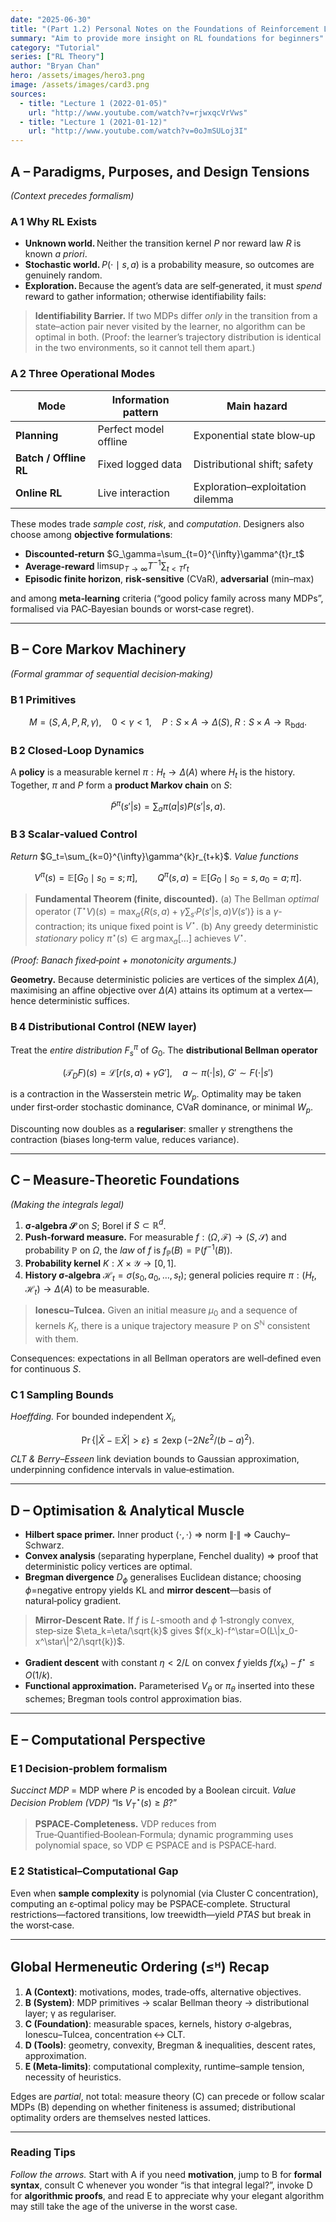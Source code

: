 ```yaml
---
date: "2025-06-30"
title: "(Part 1.2) Personal Notes on the Foundations of Reinforcement Learning"
summary: "Aim to provide more insight on RL foundations for beginners"
category: "Tutorial"
series: ["RL Theory"]
author: "Bryan Chan"
hero: /assets/images/hero3.png
image: /assets/images/card3.png
sources:
  - title: "Lecture 1 (2022-01-05)"
    url: "http://www.youtube.com/watch?v=rjwxqcVrVws"
  - title: "Lecture 1 (2021-01-12)"
    url: "http://www.youtube.com/watch?v=0oJmSULoj3I"
---
```



## A – Paradigms, Purposes, and Design Tensions

*(Context precedes formalism)*

### A 1 Why RL Exists

* **Unknown world.** Neither the transition kernel $P$ nor reward law $R$ is known *a priori*.
* **Stochastic world.** $P(\cdot\mid s,a)$ is a probability measure, so outcomes are genuinely random.
* **Exploration.** Because the agent’s data are self‑generated, it must *spend* reward to gather information; otherwise identifiability fails:

> **Identifiability Barrier.**
> If two MDPs differ *only* in the transition from a state–action pair never visited by the learner, no algorithm can be optimal in both. (Proof: the learner’s trajectory distribution is identical in the two environments, so it cannot tell them apart.)

### A 2 Three Operational Modes

| Mode                   | Information pattern   | Main hazard                      |
| ---------------------- | --------------------- | -------------------------------- |
| **Planning**           | Perfect model offline | Exponential state blow‑up        |
| **Batch / Offline RL** | Fixed logged data     | Distributional shift; safety     |
| **Online RL**          | Live interaction      | Exploration–exploitation dilemma |

These modes trade *sample cost*, *risk*, and *computation*.
Designers also choose among **objective formulations**:

* **Discounted‑return** $G_\gamma=\sum_{t=0}^{\infty}\gamma^{t}r_t$
* **Average‑reward** $\limsup_{T\to\infty}T^{-1}\sum_{t<T}r_t$
* **Episodic finite horizon**, **risk‑sensitive** (CVaR), **adversarial** (min–max)

and among **meta‑learning** criteria (“good policy family across many MDPs”, formalised via PAC‑Bayesian bounds or worst‑case regret).

---

## B – Core Markov Machinery

*(Formal grammar of sequential decision‑making)*

### B 1 Primitives

$$
M=(S,A,P,R,\gamma),\quad
0<\gamma<1,\quad
P:S\times A\to\Delta(S),\;
R:S\times A\to\mathbb R_{\text{bdd}}.
$$

### B 2 Closed‑Loop Dynamics

A **policy** is a measurable kernel $\pi:H_t\to\Delta(A)$ where $H_t$ is the history.
Together, $\pi$ and $P$ form a **product Markov chain** on $S$:

$$
\tilde P^{\pi}(s'|s)=\sum_{a}\pi(a|s)P(s'|s,a).
$$

### B 3 Scalar‑valued Control

*Return* $G_t=\sum_{k=0}^{\infty}\gamma^{k}r_{t+k}$.
*Value functions*

$$
V^{\pi}(s)=\mathbb E[G_0\mid s_0=s;\pi],\qquad
Q^{\pi}(s,a)=\mathbb E[G_0\mid s_0=s,a_0=a;\pi].
$$

> **Fundamental Theorem (finite, discounted).**
> (a) The Bellman *optimal* operator
> $(T^\star V)(s)=\max_{a}\{R(s,a)+\gamma\sum_{s'}P(s'|s,a)V(s')\}$
> is a $\gamma$-contraction; its unique fixed point is $V^\star$.
> (b) Any greedy deterministic *stationary* policy $\pi^\star(s)\in\arg\max_a[\dots]$ achieves $V^\star$.

*(Proof: Banach fixed‑point + monotonicity arguments.)*

**Geometry.** Because deterministic policies are vertices of the simplex $\Delta(A)$, maximising an affine objective over $\Delta(A)$ attains its optimum at a vertex—hence deterministic suffices.

### B 4 Distributional Control (NEW layer)

Treat the *entire distribution* $F^{\pi}_s$ of $G_0$.
The **distributional Bellman operator**

$$
(\mathcal T_D F)(s)=\mathcal L\bigl[r(s,a)+\gamma G'\bigr],\quad
a\sim\pi(\cdot|s),\;G'\sim F(\cdot|s') 
$$

is a contraction in the Wasserstein metric $W_p$.
Optimality may be taken under first‑order stochastic dominance, CVaR dominance, or minimal $W_p$.

Discounting now doubles as a **regulariser**: smaller $\gamma$ strengthens the contraction (biases long‑term value, reduces variance).

---

## C – Measure‑Theoretic Foundations

*(Making the integrals legal)*

1. **σ‑algebra $\mathcal S$** on $S$; Borel if $S\subset\mathbb R^d$.
2. **Push‑forward measure.** For measurable $f:(\Omega,\mathcal F)\to(S,\mathcal S)$ and probability $\mathbb P$ on $\Omega$, the *law* of $f$ is $f_\mathbb P(B)=\mathbb P(f^{-1}(B))$.
3. **Probability kernel** $K:X\times\mathcal Y\to[0,1]$.
4. **History σ‑algebra** $\mathcal H_t=\sigma(s_0,a_0,\dots,s_t)$; general policies require $\pi:(H_t,\mathcal H_t)\to\Delta(A)$ to be measurable.

> **Ionescu–Tulcea.**
> Given an initial measure $\mu_0$ and a sequence of kernels $K_t$, there is a unique trajectory measure $\mathbb P$ on $S^{\mathbb N}$ consistent with them.

Consequences: expectations in all Bellman operators are well‑defined even for continuous $S$.

### C 1 Sampling Bounds

*Hoeffding.* For bounded independent $X_i$,

$$
\Pr\{|\bar X-\mathbb E\bar X|>\varepsilon\}\le2\exp\!(-2N\varepsilon^2/(b-a)^2).
$$

*CLT & Berry–Esseen* link deviation bounds to Gaussian approximation, underpinning confidence intervals in value‑estimation.

---

## D – Optimisation & Analytical Muscle

* **Hilbert space primer.** Inner product $\langle\cdot,\cdot\rangle$ ⇒ norm $\|\cdot\|$ ⇒ Cauchy–Schwarz.
* **Convex analysis** (separating hyperplane, Fenchel duality) ⇒ proof that deterministic policy vertices are optimal.
* **Bregman divergence** $D_\phi$ generalises Euclidean distance; choosing $\phi$=negative entropy yields KL and **mirror descent**—basis of natural‑policy gradient.

> **Mirror‑Descent Rate.**
> If $f$ is $L$-smooth and $\phi$ 1‑strongly convex, step‑size $\eta_k=\eta/\sqrt{k}$ gives
> $f(x_k)-f^\star=O(L\|x_0-x^\star\|^2/\sqrt{k})$.

* **Gradient descent** with constant $\eta<2/L$ on convex $f$ yields $f(x_k)-f^\star\le O(1/k)$.
* **Functional approximation.** Parameterised $V_\theta$ or $\pi_\theta$ inserted into these schemes; Bregman tools control approximation bias.

---

## E – Computational Perspective

### E 1 Decision‑problem formalism

*Succinct MDP* = MDP where $P$ is encoded by a Boolean circuit.
*Value Decision Problem (VDP)* “Is $V^\star_T(s)\ge\beta$?”

> **PSPACE‑Completeness.**
> VDP reduces from True‑Quantified‑Boolean‑Formula; dynamic programming uses polynomial space, so VDP ∈ PSPACE and is PSPACE‑hard.

### E 2 Statistical–Computational Gap

Even when **sample complexity** is polynomial (via Cluster C concentration), computing an ε‑optimal policy may be PSPACE‑complete.
Structural restrictions—factored transitions, low treewidth—yield *PTAS* but break in the worst‑case.

---

## Global Hermeneutic Ordering (≤ᴴ) Recap

1. **A (Context)**: motivations, modes, trade‑offs, alternative objectives.
2. **B (System)**: MDP primitives → scalar Bellman theory → distributional layer; γ as regulariser.
3. **C (Foundation)**: measurable spaces, kernels, history σ‑algebras, Ionescu–Tulcea, concentration ↔ CLT.
4. **D (Tools)**: geometry, convexity, Bregman & inequalities, descent rates, approximation.
5. **E (Meta‑limits)**: computational complexity, runtime–sample tension, necessity of heuristics.

Edges are *partial*, not total: measure theory (C) can precede or follow scalar MDPs (B) depending on whether finiteness is assumed; distributional optimality orders are themselves nested lattices.

---

### Reading Tips

*Follow the arrows.* Start with A if you need **motivation**, jump to B for **formal syntax**, consult C whenever you wonder “is that integral legal?”, invoke D for **algorithmic proofs**, and read E to appreciate why your elegant algorithm may still take the age of the universe in the worst case.
